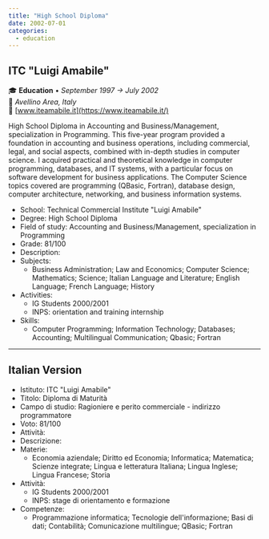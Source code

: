 ```yaml
---
title: "High School Diploma"
date: 2002-07-01
categories:
  - education
---
```

## ITC "Luigi Amabile"

🎓 **Education** • _September 1997 → July 2002_  
📍 _Avellino Area, Italy_  
🔗 [www.iteamabile.it](https://www.iteamabile.it/)  

High School Diploma in Accounting and Business/Management, specialization in Programming.
This five-year program provided a foundation in accounting and business operations, including commercial, legal, and social aspects, combined with in-depth studies in computer science.
I acquired practical and theoretical knowledge in computer programming, databases, and IT systems, with a particular focus on software development for business applications.
The Computer Science topics covered are programming (QBasic, Fortran), database design, computer architecture, networking, and business information systems.

- School: Technical Commercial Institute "Luigi Amabile"
- Degree: High School Diploma
- Field of study: Accounting and Business/Management, specialization in Programming
- Grade: 81/100
- Description:
- Subjects:
  - Business Administration; Law and Economics; Computer Science; Mathematics; Science; Italian Language and Literature; English Language; French Language; History
- Activities:
  - IG Students 2000/2001
  - INPS: orientation and training internship
- Skills:
  - Computer Programming; Information Technology; Databases; Accounting; Multilingual Communication; Qbasic; Fortran

---

## Italian Version

- Istituto: ITC "Luigi Amabile"
- Titolo: Diploma di Maturità
- Campo di studio: Ragioniere e perito commerciale - indirizzo programmatore
- Voto: 81/100
- Attività: 
- Descrizione:
- Materie:
  - Economia aziendale; Diritto ed Economia; Informatica; Matematica; Scienze integrate; Lingua e letteratura Italiana; Lingua Inglese; Lingua Francese; Storia
- Attività:
  - IG Students 2000/2001
  - INPS: stage di orientamento e formazione
- Competenze:
  - Programmazione informatica; Tecnologie dell'informazione; Basi di dati; Contabilità; Comunicazione multilingue; QBasic; Fortran

